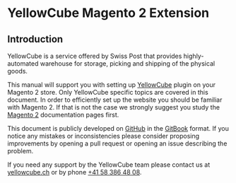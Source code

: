 # YellowCube Magento 2 Extension

## Introduction <a id="introduction"></a>

YellowCube is a service offered by Swiss Post that provides highly-automated warehouse for storage, picking and shipping of the physical goods.

This manual will support you with setting up [YellowCube](https://www.post.ch/en/business-solutions/logistics-and-warehousing/yellowcube) plugin on your Magento 2 store. Only YellowCube specific topics are covered in this document. In order to efficiently set up the website you should be familiar with Magento 2. If that is not the case we strongly suggest you study the [Magento 2](https://docs.magento.com/m2/ce/user_guide/getting-started.html) documentation pages first.

This document is publicly developed on [GitHub](https://github.com/swisspost-yellowcube/magento2-yellowcube) in the [GitBook](https://www.gitbook.com/) format. If you notice any mistakes or inconsistencies please consider proposing improvements by opening a pull request or opening an issue describing the problem.

If you need any support by the YellowCube team please contact us at [yellowcube.ch](https://www.post.ch/en/business-solutions/logistics-and-warehousing/yellowcube/yellowcube-contact-form) or by phone [+41 58 386 48 08](tel:+41583864808).

